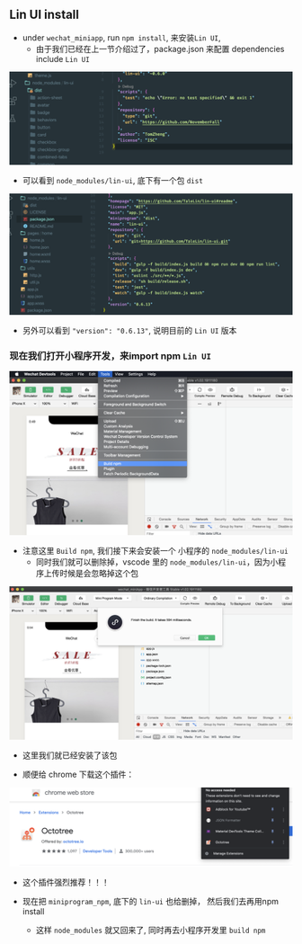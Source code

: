 ## Lin UI install

- under `wechat_miniapp`, run `npm install`, 来安装`Lin UI`, 
  - 由于我们已经在上一节介绍过了，package.json 来配置 dependencies include `Lin UI`

![](img/2020-07-20-00-42-20.png)

- 可以看到 `node_modules/lin-ui`, 底下有一个包 `dist`

![](img/2020-07-20-00-43-34.png)
- 另外可以看到 `"version": "0.6.13"`, 说明目前的 `Lin UI` 版本

### 现在我们打开小程序开发，来import npm `Lin UI`

![](img/2020-07-20-00-49-44.png)
- 注意这里 `Build npm`, 我们接下来会安装一个 小程序的 `node_modules/lin-ui`
  - 同时我们就可以删除掉，vscode 里的 `node_modules/lin-ui`，因为小程序上传时候是会忽略掉这个包

![](img/2020-07-20-00-54-36.png)
- 这里我们就已经安装了该包

- 顺便给 chrome 下载这个插件：

![](img/2020-07-20-01-03-03.png)
- 这个插件强烈推荐！！！


- 现在把 `miniprogram_npm`, 底下的 `lin-ui` 也给删掉， 然后我们去再用npm install
  - 这样 `node_modules` 就又回来了, 同时再去小程序开发里 `build npm`
